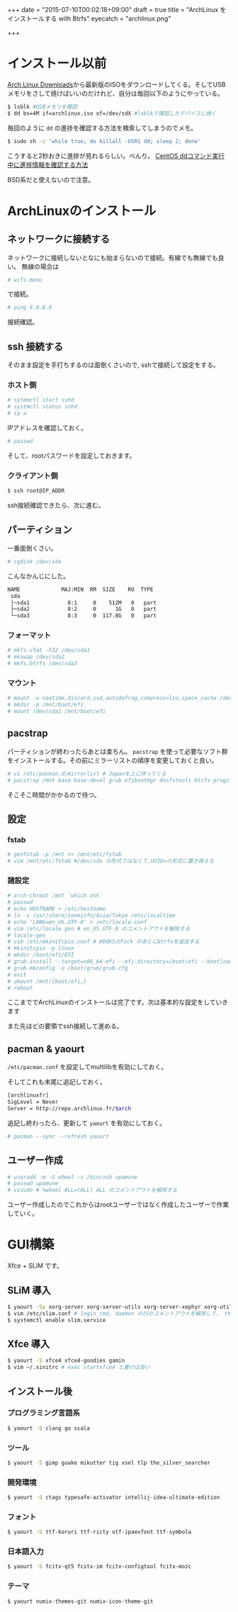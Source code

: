 +++
date = "2015-07-10T00:02:18+09:00"
draft = true
title = "ArchLinux をインストールする with Btrfs"
eyecatch = "archlinux.png"

+++

# インストール以前

[Arch Linux Downloads](https://www.archlinux.org/download/)から最新版のISOをダウンロードしてくる。そしてUSBメモリをさして焼けばいいのだけれど、自分は毎回以下のようにやっている。

```bash
$ lsblk #USBメモリを確認
$ dd bs=4M if=archlinux.iso of=/dev/sdX #lsblkで確認したデバイスに焼く
```

毎回のように ```dd``` の進捗を確認する方法を検索してしまうのでメモ。

```bash
$ sudo sh -c 'while true; do killall -USR1 dd; sleep 2; done'
```

こうすると2秒おきに進捗が見れるらしい。べんり。
[CentOS ddコマンド実行中に進捗情報を確認する方法](http://kaworu.jpn.org/kaworu/2012-11-29-1.php)

BSD系だと使えないので注意。


# ArchLinuxのインストール

## ネットワークに接続する
ネットワークに接続しないとなにも始まらないので接続。有線でも無線でも良い。
無線の場合は


```bash
# wifi-menu
```

で接続。

```bash
# ping 8.8.8.8
```

接続確認。

## ssh 接続する
そのまま設定を手打ちするのは面倒くさいので, sshで接続して設定をする。


### ホスト側

```bash
# sytemctl start sshd
# systmctl status sshd
# ip a
```

IPアドレスを確認しておく。

```bash
# passwd
```

そして、rootパスワードを設定しておきます。

### クライアント側

```bash
$ ssh root@IP_ADDR
```

ssh接続確認できたら、次に進む。

## パーティション
一番面倒くさい。

```bash
# cgdisk /dev/sda
```

こんなかんじにした。

```bash
NAME             MAJ:MIN  RM  SIZE    RO  TYPE
 sda
 │─sda1            8:1     0    512M   0   part
 ├─sda2            8:2     0      1G   0   part
 └─sda3            8:3     0  117.8G   0   part
```

### フォーマット

```bash
# mkfs.vfat -F32 /dev/sda1
# mkswap /dev/sda2
# mkfs.btrfs /dev/sda3
```

### マウント

```bash
# mount -o noatime,discard,ssd,autodefrag,compress=lzo,space_cache /dev/sda3 /mnt
# mkdir -p /mnt/boot/efi
# mount /dev/sda1 /mnt/boot/efi
```

## pacstrap
パーティションが終わったらあとは楽ちん。 ```pacstrap``` を使って必要なソフト群をインストールする。その前にミラーリストの順序を変更しておくと良い。


```bash
# vi /etc/pacman.d/mirrorlist # Japanを上に持ってくる
# pacstrap /mnt base base-devel grub efibootmgr dosfstools btrfs-progs lzo dialog wpa_supplicant openssh git vim zsh
```

そこそこ時間がかかるので待つ。

## 設定

### fstab

```bash
# genfstab -p /mnt >> /mnt/etc/fstab
# vim /mnt/etc/fstab #/dev/sda の形式ではなくて,UUID=の形式に置き換える
```

### 諸設定

```bash
# arch-chroot /mnt `which zsh`
# passwd
# echo HOSTNAME > /etc/hostname
# ln -s /usr/share/zoneinfo/Asia/Tokyo /etc/localtime
# echo 'LANG=en_US.UTF-8' > /etc/locale.conf
# vim /etc/locale.gen # en_US.UTF-8 のコメントアウトを解除する
# locale-gen
# vim /etc/mkinitcpio.conf # HOOKSのfsck のあとにbtrfsを追加する
# mkinitcpio -p linux
# mkdir /boot/efi/EFI
# grub-install --target=x86_64-efi --efi-directory=/boot/efi --bootloader-id=Grub --recheck --debug
# grub-mkconfig -o /boot/grub/grub.cfg
# exit
# umount /mnt/{boot/efi,}
# reboot
```

ここまででArchLinuxのインストールは完了です。次は基本的な設定をしていきます


また先ほどの要領でssh接続して進める。

## pacman & yaourt
```/etc/pacman.conf``` を設定してmultilibを有効にしておく。

そしてこれも末尾に追記しておく。

```bash
[archlinuxfr]
SigLevel = Never
Server = http://repo.archlinux.fr/$arch
```

追記し終わったら、更新して ```yaourt``` を有効にしておく。

```bash
# pacman --sync --refresh yaourt
```

## ユーザー作成

```bash
# useradd -m -G wheel -s /bin/zsh upamune
# passwd upamune
# visudo # %wheel ALL=(ALL) ALL のコメントアウトを解除する
```

ユーザー作成したのでこれからはrootユーザーではなく作成したユーザーで作業していく。

# GUI構築

Xfce + SLiM です。

## SLiM 導入
```bash
$ yaourt -Sy xorg-server xorg-server-utils xorg-server-xephyr xorg-utils xterm xf86-video-intel slim archlinux-themes-slim slim-themes
$ vim /etc/slim.conf # login_cmd, daemon の行のコメントアウトを解除して、 themeも変更
$ systemctl enable slim.service
```

## Xfce 導入

```bash
$ yaourt -S xfce4 xfce4-goodies gamin
$ vim ~/.xinitrc # exec startxfce4 と書けば良い
```

## インストール後

### プログラミング言語系

```bash
$ yaourt -S clang go scala
```

### ツール
```bash
$ yaourt -S gimp guake mikutter tig xsel tlp the_silver_searcher
```

### 開発環境

```bash
$ yaourt -S ctags typesafe-activator intellij-idea-ultimate-edition
```

### フォント

```bash
$ yaourt -S ttf-koruri ttf-ricty otf-ipaexfont ttf-symbola
```

### 日本語入力

```bash
$ yaourt -S fcitx-qt5 fcitx-im fcitx-configtool fcitx-mozc
```

### テーマ

```bash
$ yaourt numix-themes-git numix-icon-theme-git
```
